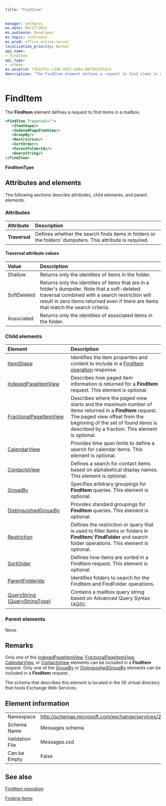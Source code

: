 ```yaml
---
title: "FindItem"
 
 
manager: sethgros
ms.date: 09/17/2015
ms.audience: Developer
ms.topic: reference
ms.prod: office-online-server
localization_priority: Normal
api_name:
- FindItem
api_type:
- schema
ms.assetid: f7624f5c-c390-4563-ab9a-08f1024fb914
description: "The FindItem element defines a request to find items in a mailbox."
---
```


# FindItem

The **FindItem** element defines a request to find items in a mailbox. 
  
```xml
<FindItem Traversal="">
   <ItemShape/>
   <IndexedPageItemView/>
   <GroupBy/>
   <Restriction/>
   <SortOrder/>
   <ParentFolderIds/>
   <QueryString/>
</FindItem>
```

 **FindItemType**
## Attributes and elements

The following sections describe attributes, child elements, and parent elements.
  
### Attributes

|**Attribute**|**Description**|
|:-----|:-----|
|**Traversal** <br/> |Defines whether the search finds items in folders or the folders' dumpsters. This attribute is required.  <br/> |
   
#### Traversal attribute values

|**Value**|**Description**|
|:-----|:-----|
|Shallow  <br/> |Returns only the identities of items in the folder.  <br/> |
|SoftDeleted  <br/> |Returns only the identities of items that are in a folder's dumpster. Note that a soft-deleted traversal combined with a search restriction will result in zero items returned even if there are items that match the search criteria.  <br/> |
|Associated  <br/> |Returns only the identities of associated items in the folder.  <br/> |
   
### Child elements

|**Element**|**Description**|
|:-----|:-----|
|[ItemShape](itemshape.md) <br/> |Identifies the item properties and content to include in a [FindItem operation](finditem-operation.md) response.  <br/> |
|[IndexedPageItemView](indexedpageitemview.md) <br/> |Describes how paged item information is returned for a **FindItem** request. This element is optional.  <br/> |
|[FractionalPageItemView](fractionalpageitemview.md) <br/> |Describes where the paged view starts and the maximum number of items returned in a **FindItem** request. The paged view offset from the beginning of the set of found items is described by a fraction. This element is optional.  <br/> |
|[CalendarView](calendarview.md) <br/> |Provides time span limits to define a search for calendar items. This element is optional.  <br/> |
|[ContactsView](contactsview.md) <br/> |Defines a search for contact items based on alphabetical display names. This element is optional.  <br/> |
|[GroupBy](groupby.md) <br/> |Specifies arbitrary groupings for **FindItem** queries. This element is optional.  <br/> |
|[DistinguishedGroupBy](distinguishedgroupby.md) <br/> |Provides standard groupings for **FindItem** queries. This element is optional.  <br/> |
|[Restriction](restriction.md) <br/> |Defines the restriction or query that is used to filter items or folders in **FindItem**/ **FindFolder** and search folder operations. This element is optional.  <br/> |
|[SortOrder](sortorder.md) <br/> |Defines how items are sorted in a FindItem request. This element is optional.  <br/> |
|[ParentFolderIds](parentfolderids.md) <br/> |Identifies folders to search for the FindItem and FindFolder operations.  <br/> |
|[QueryString (QueryStringType)](querystring-querystringtype.md) <br/> |Contains a mailbox query string based on Advanced Query Syntax (AQS).  <br/> |
   
### Parent elements

None.
  
## Remarks

Only one of the [IndexedPageItemView](indexedpageitemview.md), [FractionalPageItemView](fractionalpageitemview.md), [CalendarView](calendarview.md), or [ContactsView](contactsview.md) elements can be included in a **FindItem** request. Only one of the [GroupBy](groupby.md) or [DistinguishedGroupBy](distinguishedgroupby.md) elements can be included in a **FindItem** request. 
  
The schema that describes this element is located in the IIS virtual directory that hosts Exchange Web Services.
  
## Element information

|||
|:-----|:-----|
|Namespace  <br/> |http://schemas.microsoft.com/exchange/services/2006/messages  <br/> |
|Schema Name  <br/> |Messages schema  <br/> |
|Validation File  <br/> |Messages.xsd  <br/> |
|Can be Empty  <br/> |False  <br/> |
   
## See also



[FindItem operation](finditem-operation.md)


[Finding Items](http://msdn.microsoft.com/library/63af1f9c-464b-4fca-9ae3-3d60f24ca93c%28Office.15%29.aspx)

